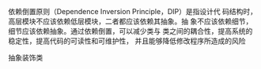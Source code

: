 依赖倒置原则（Dependence Inversion Principle，DIP）是指设计代
码结构时，高层模块不应该依赖低层模块，二者都应该依赖其抽象。抽
象不应该依赖细节，细节应该依赖抽象。通过依赖倒置，可以减少类与
类之间的耦合性，提高系统的稳定性，提高代码的可读性和可维护性，
并且能够降低修改程序所造成的风险



抽象装饰类
